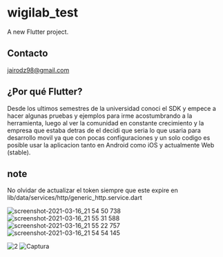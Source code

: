 # wigilab_test

A new Flutter project.

## Contacto

jairodz98@gmail.com

## ¿Por qué Flutter?
Desde los ultimos semestres de la universidad conoci el SDK y empece a hacer algunas pruebas y ejemplos para irme acostumbrando a la herramienta, luego al ver la comunidad en constante crecimiento y la empresa que estaba detras de el decidi que seria lo que usaria para desarrollo movil ya que con pocas configuraciones y un solo codigo es posible usar la aplicacion tanto en Android como iOS y actualmente Web (stable).

## note
No olvidar de actualizar el token siempre que este expire en lib/data/services/http/generic_http.service.dart

![screenshot-2021-03-16_21 54 50 738](https://user-images.githubusercontent.com/17035878/111408085-b5ed8c00-86a2-11eb-8961-d3bff8759953.png)
![screenshot-2021-03-16_21 55 31 588](https://user-images.githubusercontent.com/17035878/111408090-b7b74f80-86a2-11eb-9d03-59d0cc44fa95.png)
![screenshot-2021-03-16_21 55 22 757](https://user-images.githubusercontent.com/17035878/111408091-b7b74f80-86a2-11eb-813e-999e0a6340f6.png)
![screenshot-2021-03-16_21 54 54 145](https://user-images.githubusercontent.com/17035878/111408092-b84fe600-86a2-11eb-8210-a2e59c85080d.png)

![2](https://user-images.githubusercontent.com/17035878/111408087-b6862280-86a2-11eb-9b3a-8a3888878e1d.PNG)
![Captura](https://user-images.githubusercontent.com/17035878/111408089-b71eb900-86a2-11eb-9a74-2a35c1f65de4.PNG)
